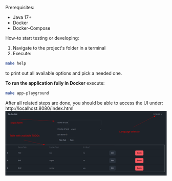 Prerequisites:

- Java 17+
- Docker
- Docker-Compose

How-to start testing or developing:

1. Navigate to the project's folder in a terminal
2. Execute:

```bash
make help
  ```

to print out all available options and pick a needed one.

**To run the application fully in Docker** execute:

```bash
make app-playground
```

After all related steps are done, you should be able to access the UI under: http://localhost:8080/index.html
![img.png](docs/pics/img.png)